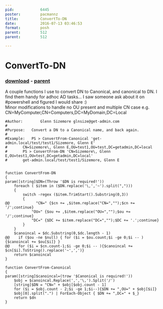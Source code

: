```yaml
---
pid:            6445
poster:         pacmannz
title:          ConvertTo-DN
date:           2016-07-13 03:46:53
format:         posh
parent:         512
parent:         512

---
```


# ConvertTo-DN

### [download](6445.ps1) - [parent](512.md)

A couple functions I use to convert DN to Canonical, and canonical to DN. I find them handy for adhoc AD tasks... I saw someone ask about it on #powershell and figured I would share :)  
Minor modifications to handle no OU present and multiple CN case e.g. CN=MyComputer,CN=Computers,DC=MyDomain,DC=Local




```posh
#Author:    	Glenn Sizemore glnsize@get-admin.com
#
#Purpose:	Convert a DN to a Canonical name, and back again.
#
#Example:	PS > ConvertFrom-Canonical 'get-admin.local/test/test1/Sizemore, Glenn E'
#		CN=Sizemore\, Glenn E,OU=test1,OU=test,DC=getadmin,DC=local
#	 	PS > ConvertFrom-DN 'CN=Sizemore\, Glenn E,OU=test1,OU=test,DC=getadmin,DC=local'
#		get-admin.local/test/test1/Sizemore, Glenn E


function ConvertFrom-DN 
{
param([string]$DN=(Throw '$DN is required!'))
    foreach ( $item in ($DN.replace('\,','~').split(",")))
    {
        switch -regex ($item.TrimStart().Substring(0,3))
        {
@@            "CN=" {$cn += ,$item.replace("CN=","");$cn += '/';continue}
            "OU=" {$ou += ,$item.replace("OU=","");$ou += '/';continue}
            "DC=" {$DC += $item.replace("DC=","");$DC += '.';continue}
        }
    } 
    $canoincal = $dc.Substring(0,$dc.length - 1)
@@    if ($ou -ne $null) { for ($i = $ou.count;$i -ge 0;$i -- ){$canoincal += $ou[$i]} }
@@    for ($i = $cn.count-1;$i -ge 0;$i -- ){$canoincal += $cn[$i].ToString().replace('~',',')}
    return $canoincal
}

function ConvertFrom-Canonical 
{
param([string]$canoincal=(trow '$Canonical is required!'))
    $obj = $canoincal.Replace(',','\,').Split('/')
    [string]$DN = "CN=" + $obj[$obj.count - 1]
    for ($i = $obj.count - 2;$i -ge 1;$i--){$DN += ",OU=" + $obj[$i]}
    $obj[0].split(".") | ForEach-Object { $DN += ",DC=" + $_}
    return $dn
}
```
